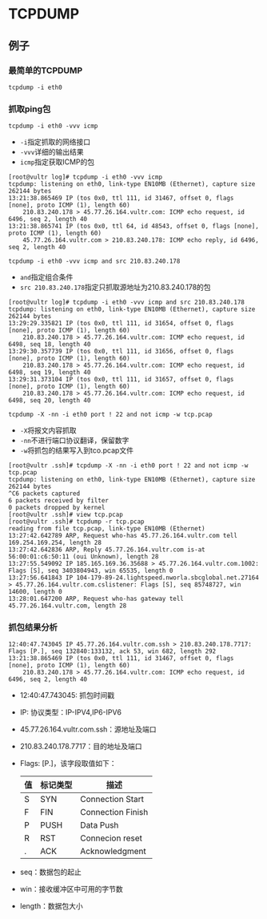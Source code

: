 # TCPDUMP

## 例子

### 最简单的TCPDUMP

`tcpdump -i eth0`

### 抓取ping包

`tcpdump -i eth0 -vvv icmp`

- `-i`指定抓取的网络接口
- `-vvv`详细的输出结果
- `icmp`指定获取ICMP的包

```console
[root@vultr log]# tcpdump -i eth0 -vvv icmp
tcpdump: listening on eth0, link-type EN10MB (Ethernet), capture size 262144 bytes
13:21:38.865469 IP (tos 0x0, ttl 111, id 31467, offset 0, flags [none], proto ICMP (1), length 60)
    210.83.240.178 > 45.77.26.164.vultr.com: ICMP echo request, id 6496, seq 2, length 40
13:21:38.865741 IP (tos 0x0, ttl 64, id 48543, offset 0, flags [none], proto ICMP (1), length 60)
    45.77.26.164.vultr.com > 210.83.240.178: ICMP echo reply, id 6496, seq 2, length 40
```

`tcpdump -i eth0 -vvv icmp and src 210.83.240.178`

- `and`指定组合条件
- `src 210.83.240.178`指定只抓取源地址为210.83.240.178的包

```console
[root@vultr log]# tcpdump -i eth0 -vvv icmp and src 210.83.240.178
tcpdump: listening on eth0, link-type EN10MB (Ethernet), capture size 262144 bytes
13:29:29.335821 IP (tos 0x0, ttl 111, id 31654, offset 0, flags [none], proto ICMP (1), length 60)
    210.83.240.178 > 45.77.26.164.vultr.com: ICMP echo request, id 6498, seq 18, length 40
13:29:30.357739 IP (tos 0x0, ttl 111, id 31656, offset 0, flags [none], proto ICMP (1), length 60)
    210.83.240.178 > 45.77.26.164.vultr.com: ICMP echo request, id 6498, seq 19, length 40
13:29:31.373104 IP (tos 0x0, ttl 111, id 31657, offset 0, flags [none], proto ICMP (1), length 60)
    210.83.240.178 > 45.77.26.164.vultr.com: ICMP echo request, id 6498, seq 20, length 40
```

`tcpdump -X -nn -i eth0 port ! 22 and not icmp -w tcp.pcap`

- `-X`将报文内容抓取
- `-nn`不进行端口协议翻译，保留数字
- `-w`将抓包的结果写入到tco.pcap文件

```console
[root@vultr .ssh]# tcpdump -X -nn -i eth0 port ! 22 and not icmp -w tcp.pcap
tcpdump: listening on eth0, link-type EN10MB (Ethernet), capture size 262144 bytes
^C6 packets captured
6 packets received by filter
0 packets dropped by kernel
[root@vultr .ssh]# view tcp.pcap
[root@vultr .ssh]# tcpdump -r tcp.pcap 
reading from file tcp.pcap, link-type EN10MB (Ethernet)
13:27:42.642789 ARP, Request who-has 45.77.26.164.vultr.com tell 169.254.169.254, length 28
13:27:42.642836 ARP, Reply 45.77.26.164.vultr.com is-at 56:00:01:c6:50:11 (oui Unknown), length 28
13:27:55.549092 IP 185.165.169.36.35688 > 45.77.26.164.vultr.com.1002: Flags [S], seq 3403804943, win 65535, length 0
13:27:56.641843 IP 104-179-89-24.lightspeed.nworla.sbcglobal.net.27164 > 45.77.26.164.vultr.com.cslistener: Flags [S], seq 85748727, win 14600, length 0
13:28:01.647200 ARP, Request who-has gateway tell 45.77.26.164.vultr.com, length 28
```

### 抓包结果分析

```console
12:40:47.743045 IP 45.77.26.164.vultr.com.ssh > 210.83.240.178.7717: Flags [P.], seq 132840:133132, ack 53, win 682, length 292
13:21:38.865469 IP (tos 0x0, ttl 111, id 31467, offset 0, flags [none], proto ICMP (1), length 60)
    210.83.240.178 > 45.77.26.164.vultr.com: ICMP echo request, id 6496, seq 2, length 40
```

- 12:40:47.743045: 抓包时间戳
- IP: 协议类型：IP-IPV4,IP6-IPV6
- 45.77.26.164.vultr.com.ssh：源地址及端口
- 210.83.240.178.7717：目的地址及端口
- Flags: [P.]，该字段取值如下：

    |值|标记类型|描述|
    | ------ | ------ | ------ |
    |S|SYN|Connection Start|
    |F|FIN|Connection Finish|
    |P|PUSH|Data Push|
    |R|RST|Connecion reset|
    |.|ACK|Acknowledgment|

- seq：数据包的起止
- win：接收缓冲区中可用的字节数
- length：数据包大小
